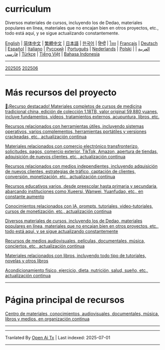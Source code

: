 # curriculum

Diversos materiales de cursos, incluyendo los de Dedao, materiales populares en línea, materiales que no encajan bien en otros proyectos, etc., todo está aquí, y se sigue actualizando constantemente.

[English](https://openaitx.github.io/view.html?user=mswnlz&project=curriculum&lang=en) | [简体中文](https://openaitx.github.io/view.html?user=mswnlz&project=curriculum&lang=zh-CN) | [繁體中文](https://openaitx.github.io/view.html?user=mswnlz&project=curriculum&lang=zh-TW) | [日本語](https://openaitx.github.io/view.html?user=mswnlz&project=curriculum&lang=ja) | [한국어](https://openaitx.github.io/view.html?user=mswnlz&project=curriculum&lang=ko) | [हिन्दी](https://openaitx.github.io/view.html?user=mswnlz&project=curriculum&lang=hi) | [ไทย](https://openaitx.github.io/view.html?user=mswnlz&project=curriculum&lang=th) | [Français](https://openaitx.github.io/view.html?user=mswnlz&project=curriculum&lang=fr) | [Deutsch](https://openaitx.github.io/view.html?user=mswnlz&project=curriculum&lang=de) | [Español](https://openaitx.github.io/view.html?user=mswnlz&project=curriculum&lang=es) | [Italiano](https://openaitx.github.io/view.html?user=mswnlz&project=curriculum&lang=it) | [Русский](https://openaitx.github.io/view.html?user=mswnlz&project=curriculum&lang=ru) | [Português](https://openaitx.github.io/view.html?user=mswnlz&project=curriculum&lang=pt) | [Nederlands](https://openaitx.github.io/view.html?user=mswnlz&project=curriculum&lang=nl) | [Polski](https://openaitx.github.io/view.html?user=mswnlz&project=curriculum&lang=pl) | [العربية](https://openaitx.github.io/view.html?user=mswnlz&project=curriculum&lang=ar) | [فارسی](https://openaitx.github.io/view.html?user=mswnlz&project=curriculum&lang=fa) | [Türkçe](https://openaitx.github.io/view.html?user=mswnlz&project=curriculum&lang=tr) | [Tiếng Việt](https://openaitx.github.io/view.html?user=mswnlz&project=curriculum&lang=vi) | [Bahasa Indonesia](https://openaitx.github.io/view.html?user=mswnlz&project=curriculum&lang=id)

-------------------

[202505](https://raw.githubusercontent.com/mswnlz/curriculum/main/202505.md)
[202506](https://raw.githubusercontent.com/mswnlz/curriculum/main/202506.md)

---------------
# Más recursos del proyecto

[🎁¡Recurso destacado! Materiales completos de cursos de medicina tradicional china, edición de colección 1.18TB, valor original 59,880 yuanes, incluye fundamentos, videos, tratamientos externos, acupuntura, libros, etc.](https://github.com/mswnlz/chinese-traditional)

[Recursos relacionados con herramientas útiles, incluyendo sistemas operativos, varios complementos, herramientas portátiles y versiones crackeadas, etc., actualización continua](https://github.com/mswnlz/tools)

[Materiales relacionados con comercio electrónico transfronterizo, solicitudes, pagos, comercio exterior, TikTok, Amazon, apertura de tiendas, adquisición de nuevos clientes, etc., actualización continua](https://github.com/mswnlz/cross-border)

[Recursos relacionados con medios independientes, incluyendo adquisición de nuevos clientes, estrategias de tráfico, captación de clientes, conversión, monetización, etc., actualización continua](https://github.com/mswnlz/self-media)

[Recursos educativos varios, desde preescolar hasta primaria y secundaria, abarcando instituciones como Xueersi, Wanwei, Yuanfudao, etc., en constante aumento](https://github.com/mswnlz/edu-knowlege)

[Conocimientos relacionados con IA, prompts, tutoriales, video-tutoriales, cursos de monetización, etc., actualización continua](https://github.com/mswnlz/AIknowledge)

[Diversos materiales de cursos, incluyendo los de Dedao, materiales populares en línea, materiales que no encajan bien en otros proyectos, etc., todo está aquí, y se sigue actualizando constantemente](https://github.com/mswnlz/curriculum)

[Recursos de medios audiovisuales, películas, documentales, música, conciertos, etc., actualización continua](https://github.com/mswnlz/movies)

[Materiales relacionados con libros, incluyendo todo tipo de tutoriales, novelas y otros libros](https://github.com/mswnlz/book)

[Acondicionamiento físico, ejercicio, dieta, nutrición, salud, sueño, etc., actualización continua](https://github.com/mswnlz/healthy)

---------------

# Página principal de recursos
[Centro de materiales, conocimientos, audiovisuales, documentales, música, libros y medios, en organización continua](https://github.com/mswnlz)

---------------

---

Tranlated By [Open Ai Tx](https://github.com/OpenAiTx/OpenAiTx) | Last indexed: 2025-07-01

---
